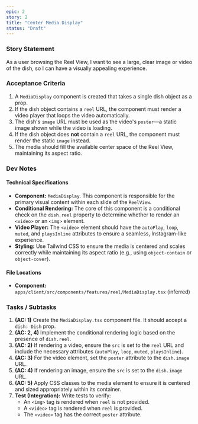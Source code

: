 ```yaml
---
epic: 2
story: 2
title: "Center Media Display"
status: "Draft"
---
```


### Story Statement

As a user browsing the Reel View, I want to see a large, clear image or video of the dish, so I can have a visually appealing experience.

### Acceptance Criteria

1.  A `MediaDisplay` component is created that takes a single dish object as a prop.
2.  If the dish object contains a `reel` URL, the component must render a video player that loops the video automatically.
3.  The dish's `image` URL must be used as the video's `poster`—a static image shown while the video is loading.
4.  If the dish object does **not** contain a `reel` URL, the component must render the static `image` instead.
5.  The media should fill the available center space of the Reel View, maintaining its aspect ratio.

### Dev Notes

#### Technical Specifications

*   **Component:** `MediaDisplay`. This component is responsible for the primary visual content within each slide of the `ReelView`.
*   **Conditional Rendering:** The core of this component is a conditional check on the `dish.reel` property to determine whether to render an `<video>` or an `<img>` element.
*   **Video Player:** The `<video>` element should have the `autoPlay`, `loop`, `muted`, and `playsInline` attributes to ensure a seamless, Instagram-like experience.
*   **Styling:** Use Tailwind CSS to ensure the media is centered and scales correctly while maintaining its aspect ratio (e.g., using `object-contain` or `object-cover`).

#### File Locations

*   **Component:** `apps/client/src/components/features/reel/MediaDisplay.tsx` (inferred)

### Tasks / Subtasks

1.  **(AC: 1)** Create the `MediaDisplay.tsx` component file. It should accept a `dish: Dish` prop.
2.  **(AC: 2, 4)** Implement the conditional rendering logic based on the presence of `dish.reel`.
3.  **(AC: 2)** If rendering a video, ensure the `src` is set to the `reel` URL and include the necessary attributes (`autoPlay`, `loop`, `muted`, `playsInline`).
4.  **(AC: 3)** For the video element, set the `poster` attribute to the `dish.image` URL.
5.  **(AC: 4)** If rendering an image, ensure the `src` is set to the `dish.image` URL.
6.  **(AC: 5)** Apply CSS classes to the media element to ensure it is centered and sized appropriately within its container.
7.  **Test (Integration):** Write tests to verify:
    *   An `<img>` tag is rendered when `reel` is not provided.
    *   A `<video>` tag is rendered when `reel` is provided.
    *   The `<video>` tag has the correct `poster` attribute.
